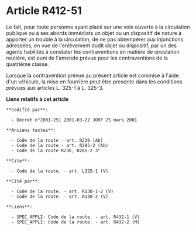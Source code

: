 # Article R412-51

Le fait, pour toute personne ayant placé sur une voie ouverte à la circulation publique ou à ses abords immédiats un objet ou
un dispositif de nature à apporter un trouble à la circulation, de ne pas obtempérer aux injonctions adressées, en vue de
l'enlèvement dudit objet ou dispositif, par un des agents habilités à constater les contraventions en matière de circulation
routière, est puni de l'amende prévue pour les contraventions de la quatrième classe. 

Lorsque la contravention prévue au présent article est commise à l'aide d'un véhicule, la mise en fourrière peut être
prescrite dans les conditions prévues aux articles L. 325-1 à L. 325-3.

**Liens relatifs à cet article**

	**Codifié par**:

	  - Décret n°2001-251 2001-03-22 JORF 25 mars 2001

	**Anciens textes**:

	  - Code de la route - art. R236 (Ab)
	  - Code de la route - art. R285-2 (Ab)
	  - Code de la route R236, R285-2 3°

	**Cite**:

	  - Code de la route. - art. L325-1 (V)

	**Cité par**:

	  - Code de la route. - art. R130-1-2 (V)
	  - Code de la route. - art. R130-2 (V)

	**Liens**:

	  - SPEC_APPLI: Code de la route. - art. R432-1 (V)
	  - SPEC_APPLI: Code de la route. - art. R432-2 (M)
